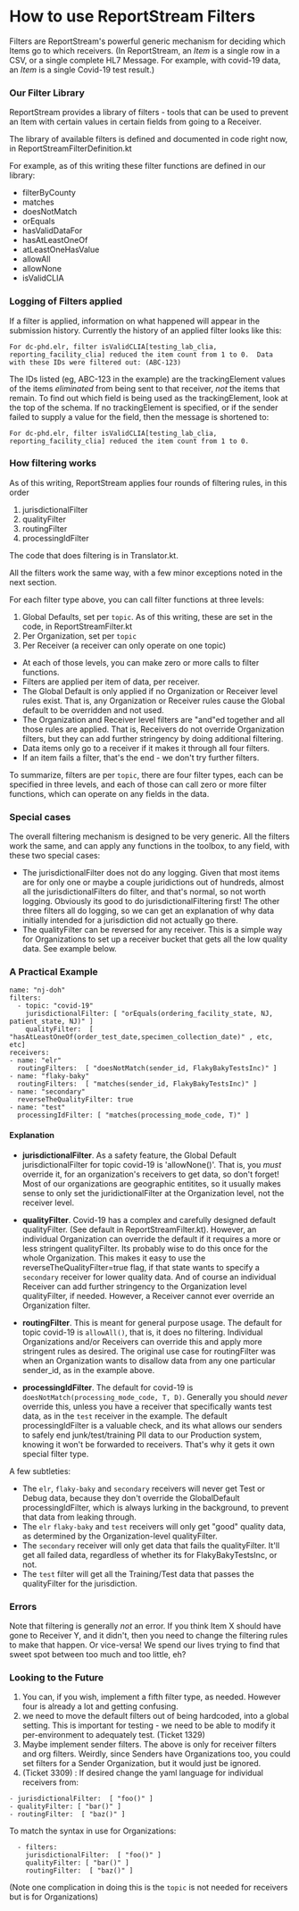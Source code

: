 # How to use ReportStream Filters

Filters are ReportStream's powerful generic mechanism for deciding which Items go to which receivers.  (In ReportStream, an _Item_ is a single row in a CSV, or a single complete HL7 Message.  For example, with covid-19 data, an _Item_ is a single Covid-19 test result.)

### Our Filter Library

ReportStream provides a library of filters - tools that can be used to prevent an Item with certain values in certain fields from going to a Receiver.

The library of available filters is defined and documented in code right now, in ReportStreamFilterDefinition.kt

For example, as of this writing these filter functions are defined in our library:

- filterByCounty
- matches
- doesNotMatch
- orEquals
- hasValidDataFor
- hasAtLeastOneOf
- atLeastOneHasValue  
- allowAll
- allowNone
- isValidCLIA

### Logging of Filters applied

If a filter is applied, information on what happened will appear in the submission history.   Currently the history of an applied filter looks like this:

```
For dc-phd.elr, filter isValidCLIA[testing_lab_clia, reporting_facility_clia] reduced the item count from 1 to 0.  Data with these IDs were filtered out: (ABC-123)
```

The IDs listed (eg, ABC-123 in the example) are the trackingElement values of the items _eliminated_ from being sent to that receiver, _not_ the items that remain.  To find out which field is being used as the trackingElement, look at the top of the schema.   If no trackingElement is specified, or if the sender failed to supply a value for the field, then the message is shortened to:

```
For dc-phd.elr, filter isValidCLIA[testing_lab_clia, reporting_facility_clia] reduced the item count from 1 to 0.
```

### How filtering works

As of this writing, ReportStream applies four rounds of filtering rules, in this order

1. jurisdictionalFilter
2. qualityFilter
3. routingFilter
4. processingIdFilter

The code that does filtering is in Translator.kt.

All the filters work the same way, with a few minor exceptions noted in the next section.

For each filter type above, you can call filter functions at three levels:
1. Global Defaults, set per `topic`.  As of this writing, these are set in the code, in ReportStreamFilter.kt
2. Per Organization, set per `topic`
3. Per Receiver (a receiver can only operate on one topic)

- At each of those levels, you can make zero or more calls to filter functions.
- Filters are applied per item of data, per receiver.
- The Global Default is only applied if no Organization or Receiver level rules exist.  That is, any Organization or Receiver rules cause the Global default to be overridden and not used.
- The Organization and Receiver level filters are "and"ed together and all those rules are applied.  That is, Receivers do not override Organization filters, but they can add further stringency by doing additional filtering.
- Data items only go to a receiver if it makes it through all four filters.
- If an item fails a filter, that's the end - we don't try further filters.   

To summarize, filters are per `topic`, there are four filter types, each can be specified in three levels, and each of those can call zero or more filter functions, which can operate on any fields in the data.

### Special cases

The overall filtering mechanism is designed to be very generic.  All the filters work the same, and can apply any functions in the toolbox, to any field, with these two special cases:

- The jurisdictionalFilter does not do any logging. Given that most items are for only one or maybe a couple juridictions out of hundreds, almost all the jurisdictionalFilters do filter, and that's normal, so not worth logging. Obviously its good to do jurisdictionalFiltering first!  The other three filters all do logging, so we can get an explanation of why data initially intended for a jurisdiction did not actually go there.
- The qualityFilter can be reversed for any receiver.  This is a simple way for Organizations to set up a receiver bucket that gets all the low quality data.  See example below.

### A Practical Example

```
name: "nj-doh"
filters:
  - topic: "covid-19"
    jurisdictionalFilter: [ "orEquals(ordering_facility_state, NJ, patient_state, NJ)" ]
    qualityFilter:  [ "hasAtLeastOneOf(order_test_date,specimen_collection_date)" , etc, etc]
receivers:
- name: "elr"
  routingFilters:  [ "doesNotMatch(sender_id, FlakyBakyTestsInc)" ]
- name: "flaky-baky"
  routingFilters:  [ "matches(sender_id, FlakyBakyTestsInc)" ]
- name: "secondary"
  reverseTheQualityFilter: true
- name: "test"
  processingIdFilter: [ "matches(processing_mode_code, T)" ]
```

#### Explanation

- **jurisdictionalFilter**.   As a safety feature, the Global Default jurisdictionalFilter for topic covid-19 is 'allowNone()'.  That is, you *must* override it, for an organization's receivers to get data, so don't forget!   Most of our organizations are geographic entitites, so it usually makes sense to only set the juridictionalFilter at the Organization level, not the receiver level.

- **qualityFilter**.   Covid-19 has a complex and carefully designed default qualityFilter.  (See default in ReportStreamFilter.kt).  However, an individual Organization can override the default if it requires a more or less stringent qualityFilter.  Its probably wise to do this once for the whole Organization.  This makes it easy to use the reverseTheQualityFilter=true flag, if that state wants to specify a `secondary` receiver for lower quality data.  And of course an individual Receiver can add further stringency to the Organization level qualityFilter, if needed.  However, a Receiver cannot ever override an Organization filter.

- **routingFilter**.  This is meant for general purpose usage.  The default for topic covid-19 is `allowAll()`, that is, it does no filtering.  Individual Organizations and/or Receivers can override this and apply more stringent rules as desired.  The original use case for routingFilter was when an Organization wants to disallow data from any one particular sender_id, as in the example above.

- **processingIdFilter**.  The default for covid-19 is `doesNotMatch(processing_mode_code, T, D)`.  Generally you should *never* override this, unless you have a receiver that specifically wants test data, as in the `test` receiver in the example.  The default processingIdFilter is a valuable check, and its what allows our senders to safely end junk/test/training PII data to our Production system, knowing it won't be forwarded to receivers.  That's why it gets it own special filter type.

A few subtleties:

- The `elr`, `flaky-baky` and `secondary` receivers will never get Test or Debug data, because they don't override the GlobalDefault processingIdFilter, which is always lurking in the background, to prevent that data from leaking through.
- The `elr` `flaky-baky` and `test` receivers will only get "good" quality data, as determined by the Organization-level qualityFilter.
- The `secondary` receiver will only get data that fails the qualityFilter.  It'll get all failed data, regardless of whether its for FlakyBakyTestsInc, or not.   
- The `test` filter will get all the Training/Test data that passes the qualityFilter for the jurisdiction.


### Errors

Note that filtering is generally _not_ an error.   If you think Item X should have gone to Receiver Y, and it didn't, then you need to change the filtering rules to make that happen. Or vice-versa!  We spend our lives trying to find that sweet spot between too much and too little, eh?

### Looking to the Future

1.  You can, if you wish, implement a fifth filter type, as needed.   However four is already a lot and getting confusing.
2. we need to move the default filters out of being hardcoded, into a global setting.  This is important for testing - we need to be able to modify it per-environment to adequately test. (Ticket 1329)
3.  Maybe implement sender filters.  The above is only for receiver filters and org filters.   Weirdly, since Senders have Organizations too, you could set filters for a Sender Organization, but it would just be ignored.
4. (Ticket 3309) : If desired change the yaml language for individual receivers from:

```
- jurisdictionalFilter:  [ "foo()" ]
- qualityFilter: [ "bar()" ]
- routingFilter:  [ "baz()" ]
```

To match the syntax in use for Organizations:

```
  - filters:
    jurisdictionalFilter:  [ "foo()" ]
    qualityFilter: [ "bar()" ]
    routingFilter:  [ "baz()" ]
```
(Note one complication in doing this is the `topic` is not needed for receivers but is for Organizations)